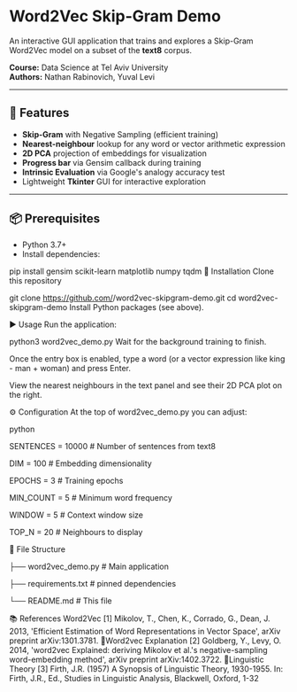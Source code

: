 # Word2Vec Skip-Gram Demo

An interactive GUI application that trains and explores a Skip-Gram Word2Vec model on a subset of the **text8** corpus.

**Course:** Data Science at Tel Aviv University   
**Authors:** Nathan Rabinovich, Yuval Levi

---

## 🚀 Features

- **Skip-Gram** with Negative Sampling (efficient training)
- **Nearest-neighbour** lookup for any word or vector arithmetic expression
- **2D PCA** projection of embeddings for visualization
- **Progress bar** via Gensim callback during training
- **Intrinsic Evaluation** via Google's analogy accuracy test
- Lightweight **Tkinter** GUI for interactive exploration

---

## 📦 Prerequisites

- Python 3.7+  
- Install dependencies:

pip install gensim scikit-learn matplotlib numpy tqdm
🔧 Installation
Clone this repository

git clone https://github.com/<your-username>/word2vec-skipgram-demo.git
cd word2vec-skipgram-demo
Install Python packages (see above).

▶️ Usage
Run the application:


python3 word2vec_demo.py
Wait for the background training to finish.

Once the entry box is enabled, type a word (or a vector expression like king - man + woman) and press Enter.

View the nearest neighbours in the text panel and see their 2D PCA plot on the right.

⚙️ Configuration
At the top of word2vec_demo.py you can adjust:

python

SENTENCES = 10000    # Number of sentences from text8

DIM       = 100     # Embedding dimensionality

EPOCHS    = 3       # Training epochs

MIN_COUNT = 5       # Minimum word frequency

WINDOW    = 5       # Context window size

TOP_N     = 20      # Neighbours to display

📁 File Structure

├── word2vec_demo.py      # Main application

├── requirements.txt      # pinned dependencies

└── README.md             # This file


📚 References
Word2Vec
[1] Mikolov, T., Chen, K., Corrado, G., Dean, J. 2013, 'Efficient Estimation of Word Representations in Vector Space', arXiv preprint arXiv:1301.3781.
Word2vec Explanation
[2] Goldberg, Y., Levy, O. 2014, 'word2vec Explained: deriving Mikolov et al.'s negative-sampling
  word-embedding method', arXiv preprint arXiv:1402.3722.
Linguistic Theory
[3] Firth, J.R. (1957) A Synopsis of Linguistic Theory, 1930-1955. In: Firth, J.R., Ed., Studies in Linguistic Analysis, Blackwell, Oxford, 1-32
